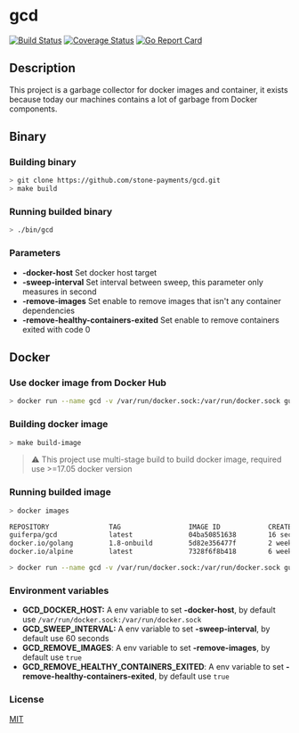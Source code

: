 # gcd

[![Build Status](https://travis-ci.org/stone-payments/gcd.svg?branch=master)](https://travis-ci.org/stone-payments/gcd)
[![Coverage Status](https://coveralls.io/repos/github/stone-payments/gcd/badge.svg?branch=master)](https://coveralls.io/github/stone-payments/gcd?branch=master)
[![Go Report Card](https://goreportcard.com/badge/github.com/stone-payments/gcd)](https://goreportcard.com/report/github.com/stone-payments/gcd)

## Description
This project is a garbage collector for docker images and container, it exists because today our machines contains a lot of garbage from Docker components.

## Binary

### Building binary

```bash
> git clone https://github.com/stone-payments/gcd.git
> make build
```

### Running builded binary
```bash
> ./bin/gcd
```


### Parameters

- __-docker-host__ Set docker host target
- __-sweep-interval__ Set interval between sweep, this parameter only measures in second
- __-remove-images__ Set enable to remove images that isn't any container dependencies
- __-remove-healthy-containers-exited__ Set enable to remove containers exited with code 0

## Docker

### Use docker image from Docker Hub
```bash
> docker run --name gcd -v /var/run/docker.sock:/var/run/docker.sock guiferpa/gcd
```

### Building docker image
```bash
> make build-image
```
> :warning: This project use multi-stage build to build docker image, required use >=17.05 docker version

### Running builded image
```bash
> docker images

REPOSITORY               TAG                 IMAGE ID            CREATED             SIZE
guiferpa/gcd             latest              04ba50851638        16 seconds ago      9.7 MB
docker.io/golang         1.8-onbuild         5d82e356477f        2 weeks ago         699 MB
docker.io/alpine         latest              7328f6f8b418        6 weeks ago         3.97 MB

> docker run --name gcd -v /var/run/docker.sock:/var/run/docker.sock guiferpa/gcd
```

### Environment variables

- __GCD_DOCKER_HOST:__ A env variable to set __-docker-host__, by default use `/var/run/docker.sock:/var/run/docker.sock`
- __GCD_SWEEP_INTERVAL:__ A env variable to set __-sweep-interval__, by default use 60 seconds
- __GCD_REMOVE_IMAGES__: A env variable to set __-remove-images__, by default use `true`
- __GCD_REMOVE_HEALTHY_CONTAINERS_EXITED__: A env variable to set __-remove-healthy-containers-exited__, by default use `true`

### License
[MIT](https://github.com/stone-payments/gcd/blob/master/LICENSE)
